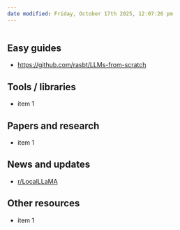 ```yaml
---
date modified: Friday, October 17th 2025, 12:07:26 pm
---
```

```table-of-contents
```
## Easy guides
- https://github.com/rasbt/LLMs-from-scratch

## Tools / libraries
- item 1

## Papers and research
- item 1

## News and updates
- [r/LocalLLaMA](https://www.reddit.com/r/LocalLLaMA/)

## Other resources
- item 1